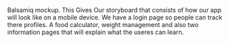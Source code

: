 Balsamiq mockup. This Gives Our storyboard that consists of how our app will look like on a mobile device.
We have a login page so people can track there profiles. A food calculator, weight management and also two information pages that will
explain what the useres can learn. 
